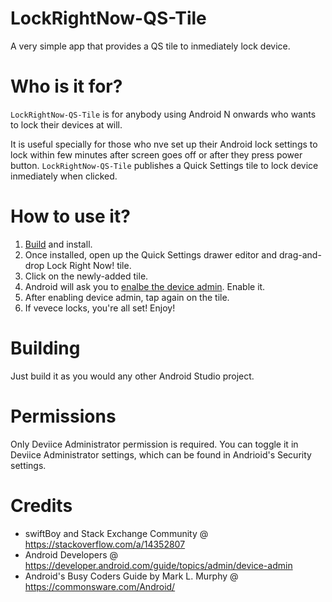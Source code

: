 # LockRightNow-QS-Tile
A very simple app that provides a QS tile to inmediately lock device. 

# Who is it for?
`LockRightNow-QS-Tile` is for anybody using Android N onwards who wants to lock their devices at will.

It is useful specially for those who nve set up their Android lock settings to lock within few minutes after screen goes off or after they press power button. `LockRightNow-QS-Tile` publishes a Quick Settings tile to lock device inmediately when clicked.

# How to use it?
1. <a href="#building">Build</a> and install.
2. Once installed, open up the Quick Settings drawer editor and drag-and-drop Lock Right Now! tile.
3. Click on the newly-added tile.
4. Android will ask you to <a href="#permissions">enalbe the device admin</a>. Enable it.
5. After enabling device admin, tap again on the tile.
6. If vevece locks, you're all set! Enjoy!

<a anchor="building" />

# Building
Just build it as you would any other Android Studio project.

<a anchor="permissions" />

# Permissions
Only Deviice Administrator permission is required. You can toggle it in Deviice Administrator settings, which can be found in Andrioid's Security settings.

# Credits
* swiftBoy and Stack Exchange Community @ https://stackoverflow.com/a/14352807
* Android Developers @ https://developer.android.com/guide/topics/admin/device-admin
* Android's Busy Coders Guide by Mark L. Murphy @ https://commonsware.com/Android/
